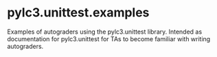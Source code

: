 # pylc3.unittest.examples
Examples of autograders using the pylc3.unittest library. Intended as documentation for pylc3.unittest for TAs to become familiar with writing autograders.
